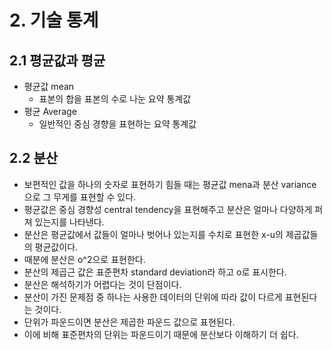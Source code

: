 # 2. 기술 통계

## 2.1 평균값과 평균

* 평균값 mean
  * 표본의 합을 표본의 수로 나눈 요약 통계값
* 평균 Average
  * 일반적인 중심 경향을 표현하는 요약 통계값

## 2.2 분산

* 보편적인 값을 하나의 숫자로 표현하기 힘들 때는 평균값 mena과 분산 variance으로 그 무게를 표현할 수 있다.
* 평균값은 중심 경향성 central tendency을 표현해주고 분산은 얼마나 다양하게 퍼져 있는지를 나타낸다.
* 분산은 평균값에서 값들이 얼마나 벗어나 있는지를 수치로 표현한 x-u의 제곱값들의 평균값이다.
* 때분에 분산은 o^2으로 표현한다.
* 분산의 제곱근 값은 표준편차 standard deviation라 하고 o로 표시한다.
* 분산은 해석하기가 어렵다는 것이 단점이다.
* 분산이 가진 문제점 중 하나는 사용한 데이터의 단위에 따라 값이 다르게 표현된다는 것이다.
* 단위가 파운드이면 분산은 제곱한 파운드 값으로 표현된다.
* 이에 비해 표준편차의 단위는 파운드이기 때문에 분산보다 이해하기 더 쉽다.

